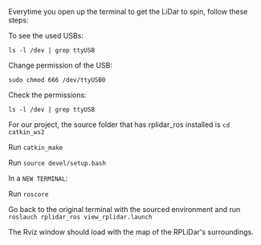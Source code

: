 Everytime you open up the terminal to get the LiDar to spin, follow these steps:

To see the used USBs:

```ls -l /dev | grep ttyUSB```

Change permission of the USB:

``` sudo chmod 666 /dev/ttyUSB0 ```

Check the permissions:

```ls -l /dev | grep ttyUSB```

For our project, the source folder that has rplidar_ros installed is ```cd catkin_ws2```

Run ```catkin_make```

Run ```source devel/setup.bash```

In a `NEW TERMINAL`:

Run ```roscore```

Go back to the original terminal with the sourced environment and run ```roslauch rplidar_ros view_rplidar.launch```

The Rviz window should load with the map of the RPLiDar's surroundings. 
